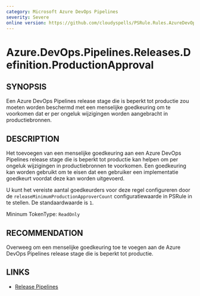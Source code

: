 ```yaml
---
category: Microsoft Azure DevOps Pipelines
severity: Severe
online version: https://github.com/cloudyspells/PSRule.Rules.AzureDevOps/blob/main/src/PSRule.Rules.AzureDevOps/nl/Azure.DevOps.Pipelines.Releases.Definition.ProductionApproval.md
---
```


# Azure.DevOps.Pipelines.Releases.Definition.ProductionApproval

## SYNOPSIS

Een Azure DevOps Pipelines release stage die is beperkt tot productie zou
moeten worden beschermd met een menselijke goedkeuring om te voorkomen dat
er per ongeluk wijzigingen worden aangebracht in productiebronnen.

## DESCRIPTION

Het toevoegen van een menselijke goedkeuring aan een Azure DevOps Pipelines
release stage die is beperkt tot productie kan helpen om per ongeluk wijzigingen in productiebronnen te voorkomen. Een goedkeuring kan worden
gebruikt om te eisen dat een gebruiker een implementatie goedkeurt voordat
deze kan worden uitgevoerd.

U kunt het vereiste aantal goedkeurders voor deze regel configureren door de
`releaseMinimumProductionApproverCount` configuratiewaarde in PSRule in te
stellen. De standaardwaarde is `1`.

Mininum TokenType: `ReadOnly`

## RECOMMENDATION

Overweeg om een menselijke goedkeuring toe te voegen aan de Azure DevOps
Pipelines release stage die is beperkt tot productie.

## LINKS

- [Release Pipelines](https://docs.microsoft.com/nl-nl/azure/devops/pipelines/release/?view=azure-devops)
